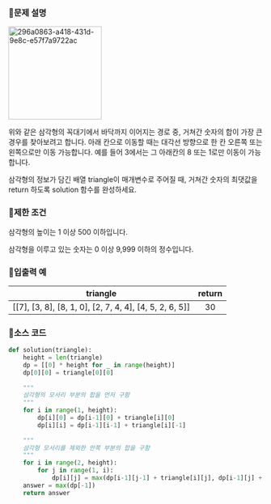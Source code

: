### 📌문제 설명

<img width="184" alt="296a0863-a418-431d-9e8c-e57f7a9722ac" src="https://github.com/dnwls16071/TIL/assets/106802375/ce51e2ad-6635-4bcc-8e60-dc1b6f01afdc">

위와 같은 삼각형의 꼭대기에서 바닥까지 이어지는 경로 중, 거쳐간 숫자의 합이 가장 큰 경우를 찾아보려고 합니다. 아래 칸으로 이동할 때는 대각선 방향으로 한 칸 오른쪽 또는 왼쪽으로만 이동 가능합니다. 예를 들어 3에서는 그 아래칸의 8 또는 1로만 이동이 가능합니다.

삼각형의 정보가 담긴 배열 triangle이 매개변수로 주어질 때, 거쳐간 숫자의 최댓값을 return 하도록 solution 함수를 완성하세요.

### 📌제한 조건

삼각형의 높이는 1 이상 500 이하입니다.

삼각형을 이루고 있는 숫자는 0 이상 9,999 이하의 정수입니다.

### 📌입출력 예

|triangle|return|
|:-----:|:-----:|
|[[7], [3, 8], [8, 1, 0], [2, 7, 4, 4], [4, 5, 2, 6, 5]]|30|

### 📌소스 코드

```python
def solution(triangle):
    height = len(triangle)
    dp = [[0] * height for _ in range(height)]
    dp[0][0] = triangle[0][0]
    
    """
    삼각형의 모서리 부분의 합을 먼저 구함
    """
    for i in range(1, height):
        dp[i][0] = dp[i-1][0] + triangle[i][0]
        dp[i][i] = dp[i-1][i-1] + triangle[i][-1]
        
    """
    삼각형 모서리를 제외한 안쪽 부분의 합을 구함
    """
    for i in range(2, height):
        for j in range(1, i):
            dp[i][j] = max(dp[i-1][j-1] + triangle[i][j], dp[i-1][j] + triangle[i][j])    
    answer = max(dp[-1])
    return answer
```

